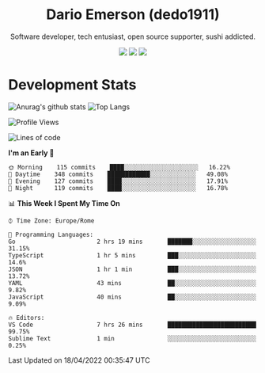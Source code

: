 <div align="center">
  
# Dario Emerson (dedo1911)
Software developer, tech entusiast, open source supporter, sushi addicted.

[![](https://img.shields.io/badge/-Linkedin-informational?style=for-the-badge&logo=linkedin&logoColor=white&color=2867B2)](http://linkedin.com/in/dedo1911)
[![](https://img.shields.io/badge/-Telegram-informational?style=for-the-badge&logo=telegram&logoColor=white&color=0088cc)](https://t.me/dedo1911)
[![](https://img.shields.io/badge/-Facebook-informational?style=for-the-badge&logo=facebook&logoColor=white&color=3b5998)](https://fb.com/dedo1911)

</div>

# Development Stats

![Anurag's github stats](https://github-readme-stats.vercel.app/api?username=dedo1911&count_private=true&show_icons=true&theme=chartreuse-dark)
![Top Langs](https://github-readme-stats.vercel.app/api/top-langs/?username=dedo1911&theme=chartreuse-dark&layout=compact)

<!--START_SECTION:waka-->
![Profile Views](http://img.shields.io/badge/Profile%20Views-11-blue)

![Lines of code](https://img.shields.io/badge/From%20Hello%20World%20I%27ve%20Written-51%20Thousand%20lines%20of%20code-blue)

**I'm an Early 🐤** 

```text
🌞 Morning    115 commits    ████░░░░░░░░░░░░░░░░░░░░░   16.22% 
🌆 Daytime    348 commits    ████████████░░░░░░░░░░░░░   49.08% 
🌃 Evening    127 commits    ████░░░░░░░░░░░░░░░░░░░░░   17.91% 
🌙 Night      119 commits    ████░░░░░░░░░░░░░░░░░░░░░   16.78%

```


📊 **This Week I Spent My Time On** 

```text
⌚︎ Time Zone: Europe/Rome

💬 Programming Languages: 
Go                       2 hrs 19 mins       ███████░░░░░░░░░░░░░░░░░░   31.15% 
TypeScript               1 hr 5 mins         ███░░░░░░░░░░░░░░░░░░░░░░   14.6% 
JSON                     1 hr 1 min          ███░░░░░░░░░░░░░░░░░░░░░░   13.72% 
YAML                     43 mins             ██░░░░░░░░░░░░░░░░░░░░░░░   9.82% 
JavaScript               40 mins             ██░░░░░░░░░░░░░░░░░░░░░░░   9.09%

🔥 Editors: 
VS Code                  7 hrs 26 mins       █████████████████████████   99.75% 
Sublime Text             1 min               ░░░░░░░░░░░░░░░░░░░░░░░░░   0.25%

```


 Last Updated on 18/04/2022 00:35:47 UTC
<!--END_SECTION:waka-->

<!--
**dedo1911/dedo1911** is a ✨ _special_ ✨ repository because its `README.md` (this file) appears on your GitHub profile.

Here are some ideas to get you started:

- 🔭 I’m currently working on ...
- 🌱 I’m currently learning ...
- 👯 I’m looking to collaborate on ...
- 🤔 I’m looking for help with ...
- 💬 Ask me about ...
- 📫 How to reach me: ...
- 😄 Pronouns: ...
- ⚡ Fun fact: ...
-->
